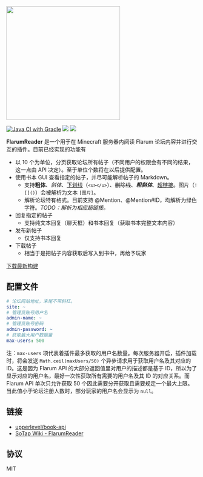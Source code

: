 <img src="https://sotapmc.oss-cn-beijing.aliyuncs.com/img/logo/flarumreader.svg" draggable="false" width="300px"/>

[![Java CI with Gradle](https://github.com/sotapmc/FlarumReader/actions/workflows/gradle.yml/badge.svg)](https://github.com/sotapmc/FlarumReader/actions/workflows/gradle.yml)
![](https://img.shields.io/badge/11-darkred?logo=java)
![](https://img.shields.io/badge/API-1.16.5-R0.1-orange)

**FlarumReader** 是一个用于在 Minecraft 服务器内阅读 Flarum 论坛内容并进行交互的插件。目前已经实现的功能有
- 以 10 个为单位，分页获取论坛所有帖子（不同用户的权限会有不同的结果，这一点由 API 决定）。至于单位个数将在以后提供配置。
- 使用书本 GUI 查看指定的帖子，并尽可能解析帖子的 Markdown。
  - 支持**粗体**、*斜体*、<u>下划线</u>（`<u></u>`）、~~删除线~~、***粗斜体***、[超链接](#)。图片（`![]()`）会被解析为文本 `[图片]`。
  - 解析论坛特有格式。目前支持 @Mention、@Mention#ID，均解析为绿色字符。*TODO：解析为相应超链接。*
- 回复指定的帖子
  - 支持纯文本回复（聊天框）和书本回复（获取书本完整文本内容）
- 发布新帖子
  - 仅支持书本回复
- 下载帖子
  - 相当于是把帖子内容获取后写入到书中，再给予玩家
  
[下载最新构建](https://nightly.link/sotapmc/FlarumReader/workflows/gradle/master/FlarumReader-latest.zip)
  
## 配置文件

```yml
# 论坛网站地址，末尾不带斜杠。
site: ~
# 管理员账号用户名
admin-name: ~
# 管理员账号密码
admin-password: ~
# 获取最大用户数据量
max-users: 500
```

注：`max-users` 项代表着插件最多获取的用户名数量。每次服务器开启，插件加载时，将会发送 `Math.ceil(maxUsers/50)` 个异步请求用于获取用户名及其对应的 ID。这是因为 Flarum API 的大部分返回值里对用户的描述都是基于 ID，所以为了显示对应的用户名，最好一次性获取所有需要的用户名及其 ID 的对应关系。而 Flarum API 单次只允许获取 50 个因此需要分开获取且需要规定一个最大上限。当此值小于论坛注册人数时，部分玩家的用户名会显示为 `null`。

## 链接

- [upperlevel/book-api](https://github.com/upperlevel/book-api)
- [SoTap Wiki - FlarumReader](https://wiki.sotap.org/#/plugins/flarum-reader)

## 协议

MIT


